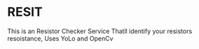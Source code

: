 # RESIT
This is an Resistor Checker Service Thatll identify your resistors resoistance,
Uses YoLo and OpenCv
